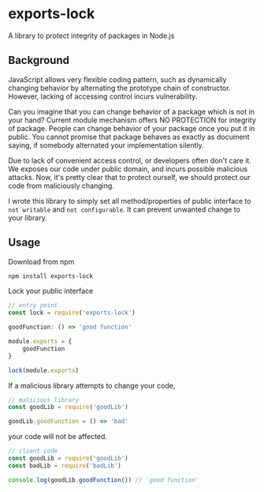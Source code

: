 # exports-lock

A library to protect integrity of packages in Node.js

## Background

JavaScript allows very flexible coding pattern, such as dynamically
changing behavior by alternating the prototype chain of constructor. However, lacking of accessing control incurs vulnerability.

Can you imagine that you can change behavior of a package which is not in your hand? Current module mechanism offers NO PROTECTION for integrity of package. People can change behavior of your package once you put it in public. You cannot promise that package behaves as exactly as document saying, if somebody alternated your implementation silently.

Due to lack of convenient access control, or developers often don't care it. We exposes our code under public domain, and incurs possible malicious attacks. Now, it's pretty clear that to protect ourself, we should protect our code from maliciously changing.

I wrote this library to simply set all method/properties of public interface to `not writable` and `not configurable`. It can prevent unwanted change to your library.

## Usage

Download from npm

```bash
npm install exports-lock
```

Lock your public interface

```javascript
// entry point
const lock = require('exports-lock')

goodFunction: () => 'good function'

module.exports = {
    goodFunction
}

lock(module.exports)

```

If a malicious library attempts to change your code,

```javascript
// malicious library
const goodLib = require('goodLib')

goodLib.goodFunction = () => 'bad'
```

your code will not be affected.

```javascript
// client code
const goodLib = require('goodLib')
const badLib = require('badLib')

console.log(goodLib.goodFunction()) // 'good function'
```